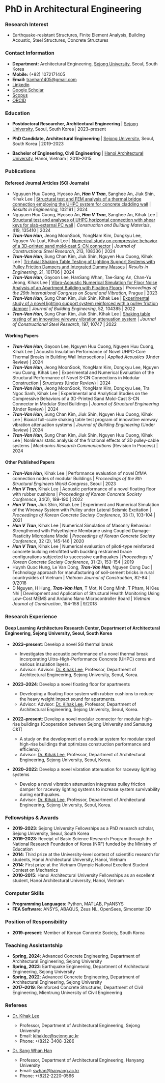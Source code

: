 # PhD in Architectural Engineering
### Research Interest  
  - Earthquake-resistant Structures, Finite Element Analysis, Building Acoustic, Steel Structures, Concrete Structures

### Contact Information
- **Department:** Architectural Engineering, [Sejong University](https://en.sejong.ac.kr/eng/index.do), Seoul, South Korea
- **Mobile:** (+82) 1072171405
- **Email:** [tranhan1405@gmail.com](mailto:tranhan1405@gmail.com)
- [Linkedin](https://www.linkedin.com/in/tranhan1405/)
- [Google Scholar](https://scholar.google.com/citations?user=FSIZYHkAAAAJ&hl=vi)
- [Scopus](https://www.scopus.com/authid/detail.uri?authorId=58704744500)
- [ORCID](https://orcid.org/0000-0001-7782-0785)

### Education
- **Postdoctoral Researcher, Architectural Engineering** | [Sejong University](https://en.sejong.ac.kr/eng/index.do), Seoul, South Korea | 2023–present
 
- **PhD Candidate, Architectural Engineering** | [Sejong University](https://en.sejong.ac.kr/eng/index.do), Seoul, South Korea | 2019–2023
- **Bachelor of Engineering, Civil Engineering** | [Hanoi Architectural University](https://hau.edu.vn/?lang=en), Hanoi, Vietnam | 2010–2015

### Publications

#### Refereed Journal Articles (SCI Journals)
- Nguyuen Huu Cuong, Hyoseo An, **_Han V Tran_**, Sanghee An, Jiuk Shin, Kihak Lee | [Structural test and FEM analysis of a thermal bridge connection employing the UHPC system for concrete cladding wall](https://doi.org/10.1016/j.rineng.2024.102191) | *Results in Engineering*, 102191 | 2024
- Nguyuen Huu Cuong, Hyoseo An, **_Han V Tran_**, Sanghee An, Kihak Lee | [Structural test and analyses of UHPC horizontal connection with shear keys for slab-external PC wall](https://doi.org/10.1016/j.conbuildmat.2024.135410) | *Construction and Building Materials*, 419, 135410 | 2024
- **_Tran-Van Han_**, Jeong MoonSook, YongNam Kim, Dongkyu Lee, Nguyen-Vu Luat, Kihak Lee | [Numerical study on compressive behavior of a 3D-printed sand mold-cast S-CN connector](https://doi.org/10.1016/j.jcsr.2023.108336) | *Journal of Constructional Steel Research*, 213, 108336 | 2024
- **_Tran-Van Han_**, Sung Chan Kim, Jiuk Shin, Nguyen Huu Cuong, Kihak Lee | [Tri-Axial Shaking Table Testing of Lighting Support Systems with Pulley Friction Dampers and Integrated Dummy Masses](https://doi.org/10.1016/j.rineng.2023.101706) | *Results in Engineering*, 21, 101706 | 2024
- **_Tran-Van Han_**, Gayoon Lee, HanSang Whan, Tae-Sang An, Chan-Yu Jeong, Kihak Lee | [Vibro-Acoustic Numerical Simulation for Floor Noise Analysis of an Apartment Building with Floating Floors](https://www.scopus.com/record/display.uri?eid=2-s2.0-85170637631&origin=resultslist) | *Proceedings of the 29th International Congress on Sound and Vibration*, Prague | 2023
- **_Tran-Van Han_**, Sung Chan Kim, Jiuk Shin, Kihak Lee | [Experimental study of a novel lighting support system reinforced with a pulley friction damper](https://doi.org/10.1016/j.jobe.2022.104385) | *Journal of Building Engineering*, 52, 104385 | 2022
- **_Tran-Van Han_**, Sung Chan Kim, Jiuk Shin, Kihak Lee | [Shaking table testing of an innovative wireway vibration attenuation system](https://doi.org/10.1016/j.jcsr.2022.107477) | *Journal of Constructional Steel Research*, 197, 10747 | 2022

#### Working Papers
- **_Tran-Van Han_**, Gayoon Lee, Nguyen Huu Cuong, Nguyen Huu Cuong, Kihak Lee | Acoustic Insulation Performance of Novel UHPC-Core Thermal Breaks in Building Wall Intersections | *Applied Acoustics* (Under Review) | 2024
- **_Tran-Van Han_**, Jeong MoonSook, YongNam Kim, Dongkyu Lee, Nguyen Huu Cuong, Kihak Lee | Experimental and Numerical Evaluation of the Structural Performance of Novel S-CN Connections in Modular Construction | *Structures* (Under Review) | 2024
- **_Tran-Van Han_**, Jeong MoonSook, YongNam Kim, Dongkyu Lee, Tra Ngoc Sanh, Kihak Lee | Experimental and Analytical Studies on the Compressive Behaviors of a 3D-Printed Sand Mold-Cast S-CN Connector in Modular Steel Buildings | *Journal of Structural Engineering* (Under Review) | 2024
- **_Tran-Van Han_**, Sung Chan Kim, Jiuk Shin, Nguyen Huu Cuong, Kihak Lee | Biaxial full-scale shaking table test program of innovative wireway vibration attenuation systems | *Journal of Building Engineering* (Under Review) | 2024
- **_Tran-Van Han_**, Sung Chan Kim, Jiuk Shin, Nguyen Huu Cuong, Kihak Lee | Nonlinear static analysis of the frictional effects of 3D pulley-cable systems | *Mechanics Research Communications* (Revision In Process) | 2024

#### Other Published Papers
- **_Tran-Van Han_**, Kihak Lee | Performance evaluation of novel DfMA connection nodes of modular Buildings | *Proceedings of the 8th Structural Engineers World Congress*, Seoul | 2023
- **_Han V Tran_**, Kihak Lee | Acoustic performance of a novel floating floor with rubber cushions | *Proceedings of Korean Concrete Society Conference*, 34(2), 189-190 | 2022
- **_Han V Tran_**, Jiuk Shin, Kihak Lee | Experiment and Numerical Simulation of the Wireway System with Pulley under Lateral Seismic Excitation | *Proceedings of Korean Concrete Society Conference*, 33 (1), 103-104 | 2021
- **_Han V Tran_**, Kihak Lee | Numerical Simulation of Masonry Behaviour Strengthened with Polyethylene Membrane using Coupled Damage–Plasticity Microplane Model | *Proceedings of Korean Concrete Society Conference*, 32 (2), 145-146 | 2020
- **_Han V Tran_**, Kihak Lee | Numerical evaluation of piloti-type reinforced concrete building retrofitted with buckling restrained brace configurations subjected to successive earthquakes | *Proceedings of Korean Concrete Society Conference*, 31 (2), 153-154 | 2019
- Huynh Quoc Hung, Le Van Dong, **_Tran-Van Han_**, Nguyen Cong Duc | Technology approach for manufacturing of soil-cement bricks in rural countrysides of Vietnam | *Vietnam Journal of Construction*, 82-84 | 9/2018
- D Nguyen, H Hung, **_Tran-Van Han_**, T Mot, N Cong Minh, T Pham, N Kieu Nhi | Development and Application of Structural Health Monitoring Using Low-Cost MEMS and Arduino Nano Microcontroller Board | *Vietnam Journal of Construction*, 154-158 | 9/2018

### Research Experience

#### Deep Learning Architecture Research Center, Department of Architectural Engineering, Sejong University, Seoul, South Korea
- **2023–present**: Develop a novel SG thermal break
  - Investigates the acoustic performance of a novel thermal break incorporating Ultra-High-Performance Concrete (UHPC) cores and various insulation layers.
  - Advisor: Advisor: [Dr. Kihak Lee](https://sejong.elsevierpure.com/en/persons/kihak-lee/), Professor, Department of Architectural Engineering, Sejong University, Seoul, Korea.
- **2023–2024**: Develop a novel floating floor for apartments
  - Developing a floating floor system with rubber cushions to reduce the heavy weight impact sound for apartments.
  - Advisor:  Advisor: [Dr. Kihak Lee](https://sejong.elsevierpure.com/en/persons/kihak-lee/), Professor, Department of Architectural Engineering, Sejong University, Seoul, Korea.

- **2022–present**: Develop a novel modular connector for modular high-rise buildings (Cooperation between Sejong University and Samsung C&T)
  - A study on the development of a modular system for modular steel high-rise buildings that optimizes construction performance and efficiency.
  - Advisor: [Dr. Kihak Lee](https://sejong.elsevierpure.com/en/persons/kihak-lee/), Professor, Department of Architectural Engineering, Sejong University, Seoul, Korea.

- **2020–2022**: Develop a novel vibration attenuation for raceway lighting systems
  - Develop a novel vibration attenuation integrates pulley friction damper for raceway lighting systems to increase system survivability during earthquakes.
  -  Advisor: [Dr. Kihak Lee](https://sejong.elsevierpure.com/en/persons/kihak-lee/), Professor, Department of Architectural Engineering, Sejong University, Seoul, Korea.

### Fellowships & Awards
- **2019–2023**: Sejong University Fellowships as a PhD research scholar, Sejong University, Seoul, South Korea
- **2019–2023**: Receipt of Basic Science Research Program through the National Research Foundation of Korea (NRF) funded by the Ministry of Education
- **2014**: Third prize at the University-level contest of scientific research for students, Hanoi Architectural University, Hanoi, Vietnam
- **2014**: First prize at the Vietnam Olympic National Excellent Student Contest on Mechanics
- **2010–2015**: Hanoi Architectural University Fellowships as an excellent student, Hanoi Architectural University, Hanoi, Vietnam

### Computer Skills
- **Programming Languages**: Python, MATLAB, PyANSYS
- **FEA Software**: ANSYS, ABAQUS, Zeus NL, OpenSees, Simcenter 3D

### Position of Responsibility
- **2019–present**: Member of Korean Concrete Society, South Korea

### Teaching Assistantship
- **Spring, 2024**: Advanced Concrete Engineering, Department of Architectural Engineering, Sejong University
- **Spring, 2023**: Earthquake Engineering, Department of Architectural Engineering, Sejong University
- **Spring, 2022**: Advanced Concrete Engineering, Department of Architectural Engineering, Sejong University
- **2017–2019**: Reinforced Concrete Structures, Department of Civil Engineering, Mientrung University of Civil Engineering

### Referees

- [Dr. Kihak Lee](https://sejong.elsevierpure.com/en/persons/kihak-lee/)
  - Professor, Department of Architectural Engineering, Sejong University
  - Email: [kihaklee@sejong.ac.kr](mailto:kihaklee@sejong.ac.kr)
  - Phone: +(82)2-3408-3286

- [Dr. Sang Whan Han](http://earthquake.hanyang.ac.kr/mem_prof.html)
  - Professor, Department of Architectural Engineering, Hanyang University
  - Email: [swhan@hanyang.ac.kr](mailto:swhan@hanyang.ac.kr)
  - Phone: +(82)2-2220-0566


